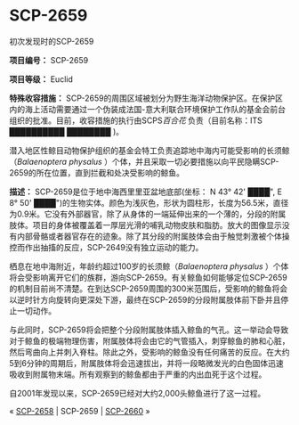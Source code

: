 # SCP-2659
                        




初次发现时的SCP-2659



**项目编号：**  SCP-2659

**项目等级：**  Euclid

**特殊收容措施：**  SCP-2659的周围区域被划分为野生海洋动物保护区。在保护区内的海上活动需要通过一个伪装成法国-意大利联合环境保护工作队的基金会前台组织的批准。目前，收容措施的执行由SCPS*百合花* 负责（目前名称：ITS *██████████ ████████* )。

潜入地区性鲸目动物保护组织的基金会特工负责追踪地中海内可能受影响的长须鲸（*Balaenoptera physalus* ）个体，并且采取一切必要措施以向平民隐瞒SCP-2659的所在位置，直到拦截和处决受影响的鲸鱼。

**描述：**  SCP-2659是位于地中海西里里亚盆地底部(坐标： N 43° 42' ████", E 8° 50' ████")的生物实体。颜色为浅灰色，形状为圆柱形，长度为56.5米，直径为0.9米。它没有外部器官，除了从身体的一端延伸出来的一个薄的，分段的附属肢体。项目的身体被覆盖着一厚层光滑的哺乳动物皮肤和脂肪。放大的图像显示没有内部骨骼或者器官存在的迹象。除了其分段的附属肢体会由于触觉刺激被个体操控而作出抽搐的反应，SCP-2649没有独立运动的能力。

栖息在地中海附近，年龄约超过100岁的长须鲸（*Balaenoptera physalus* ）个体将会受影响离开它们的族群，游向SCP-2659。有关鲸鱼如何能够定位SCP-2659的机制目前尚不清楚。在到达SCP-2659周围的300米范围后，受影响的鲸鱼将会以逆时针方向旋转向更深处下游，最终在SCP-2659的分段附属肢体前下卧并且停止一切动作。

与此同时，SCP-2659将会把整个分段附属肢体插入鲸鱼的气孔。这一举动会导致对于鲸鱼的极端物理伤害，附属肢体将会由它的气管插入，刺穿鲸鱼的肺和心脏，然后弯曲向上并刺入脊柱。除此之外，受影响的鲸鱼没有任何痛苦的反应。在大约5到6分钟的周期后，附属肢体将会迅速拔出，并将一段略微发光的白色固体迅速吸收到附属物末端。所有观察到的鲸鱼都由于严重的内出血死于这个过程。

自2001年发现以来，SCP-2659已经对大约2,000头鲸鱼进行了这一过程。



« [SCP-2658](/scp-2658) | SCP-2659 | [SCP-2660](/scp-2660) »





                    